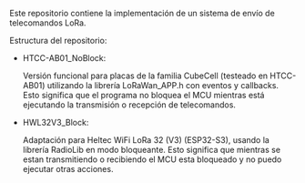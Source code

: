 Este repositorio contiene la implementación de un sistema de envío de telecomandos LoRa.

Estructura del repositorio:

  - HTCC-AB01_NoBlock:
    
      Versión funcional para placas de la familia CubeCell (testeado en HTCC-AB01) utilizando la librería LoRaWan_APP.h con eventos y callbacks.
      Esto significa que el programa no bloquea el MCU mientras está ejecutando la transmisión o recepción de telecomandos.
    
  - HWL32V3_Block:
    
      Adaptación para Heltec WiFi LoRa 32 (V3) (ESP32-S3), usando la librería RadioLib en modo bloqueante.
      Esto significa que mientras se estan transmitiendo o recibiendo el MCU esta bloqueado y no puedo ejecutar otras acciones.
